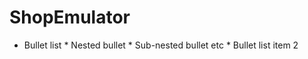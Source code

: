 # ShopEmulator

* Bullet list
              * Nested bullet
                  * Sub-nested bullet etc
          * Bullet list item 2
  
